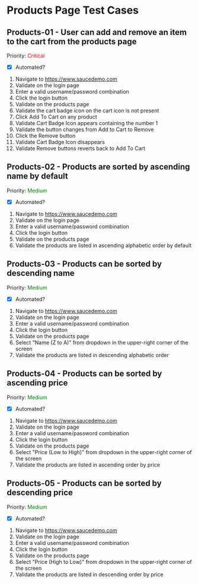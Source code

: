# Products Page Test Cases

## Products-01 - User can add and remove an item to the cart from the products page

Priority: <span style="color:red">Critical</span>

- [x] Automated?

1. Navigate to https://www.saucedemo.com
2. Validate on the login page
3. Enter a valid username/password combination
4. Click the login button
5. Validate on the products page
6. Validate the cart badge icon on the cart icon is not present
7. Click Add To Cart on any product
8. Validate Cart Badge Icon appears containing the number 1
9. Validate the button changes from Add to Cart to Remove
10. Click the Remove button
11. Validate Cart Badge Icon disappears
12. Validate Remove buttons reverts back to Add To Cart

## Products-02 - Products are sorted by ascending name by default

Priority: <span style="color:green">Medium</span>

- [x] Automated?

1. Navigate to https://www.saucedemo.com
2. Validate on the login page
3. Enter a valid username/password combination
4. Click the login button
5. Validate on the products page
6. Validate the products are listed in ascending alphabetic order by default

## Products-03 - Products can be sorted by descending name

Priority: <span style="color:green">Medium</span>

- [x] Automated?

1. Navigate to https://www.saucedemo.com
2. Validate on the login page
3. Enter a valid username/password combination
4. Click the login button
5. Validate on the products page
6. Select "Name (Z to A)" from dropdown in the upper-right corner of the screen
7. Validate the products are listed in descending alphabetic order

## Products-04 - Products can be sorted by ascending price

Priority: <span style="color:green">Medium</span>

- [x] Automated?

1. Navigate to https://www.saucedemo.com
2. Validate on the login page
3. Enter a valid username/password combination
4. Click the login button
5. Validate on the products page
6. Select "Price (Low to High)" from dropdown in the upper-right corner of the screen
7. Validate the products are listed in ascending order by price

## Products-05 - Products can be sorted by descending price

Priority: <span style="color:green">Medium</span>

- [x] Automated?

1. Navigate to https://www.saucedemo.com
2. Validate on the login page
3. Enter a valid username/password combination
4. Click the login button
5. Validate on the products page
6. Select "Price (High to Low)" from dropdown in the upper-right corner of the screen
7. Validate the products are listed in descending order by price
